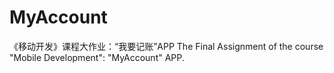 # MyAccount
 《移动开发》课程大作业：“我要记账”APP
The Final Assignment of the course "Mobile Development": "MyAccount" APP.
